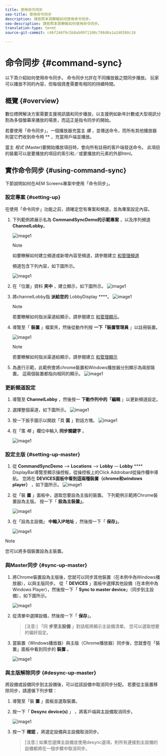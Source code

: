 ```yaml
---
title: 使用命令同步
seo-title: 使用命令同步
description: 請依照本頁瞭解如何使用命令同步。
seo-description: 請依照本頁瞭解如何使用命令同步。
translation-type: tm+mt
source-git-commit: c46f246f9c5b8ab09f1100c798d0a1a240388c18

---
```



# 命令同步 {#command-sync}

以下頁介紹如何使用命令同步。 命令同步允許在不同播放器之間同步播放。 玩家可以播放不同的內容，但每個資產需要有相同的持續時間。

## 概覽 {#overview}

數位標牌解決方案需要支援視訊牆和同步播放，以支援例如新年計數或大型視訊分割為多個螢幕來播放的場景，而這正是指令同步的開始。

若要使用「命令同步」，一個播放器充當主 *播* ，並傳送命令，而所有其他播放器則當它們收到命令時 ** ，充當用戶端並播放。

當主 *程式* (Master)要開始播放項目時，會向所有註冊的客戶端發送命令。 此項目的裝載可以是要播放的項目的索引和／或要播放的元素的外部html。

## 實作命令同步 {#using-command-sync}

下節說明如何在AEM Screens專案中使用「命令同步」。

### 設定專案 {#setting-up}

在使用「命令同步」功能之前，請確定您有專案和頻道，並為專案設定內容。

1. 下列範例將展示名為 **CommandSyncDemo的示範專案** ，以及序列頻道 **ChannelLobby**。

   ![image1](assets/command-sync/command-sync1-1.png)

   >[!NOTE]
   >
   >如要瞭解如何建立頻道或新增內容至頻道，請參閱建立 [和管理頻道](/help/user-guide/managing-channels.md)

   頻道包含下列內容，如下圖所示。

   ![image1](assets/command-sync/command-sync2-1.png)

1. 在「位置」資料 **夾中** ，建立顯示，如下圖所示。
   ![image1](assets/command-sync/command-sync3-1.png)

1. 將channelLobby指 **派給您的** LobbyDisplay ****。
   ![image1](assets/command-sync/command-sync4-1.png)

   >[!NOTE]
   >
   >若要瞭解如何指派渠道給顯示，請參閱建立 [和管理顯示](/help/user-guide/managing-displays.md)。

1. 導覽至「 **裝置** 」檔案夾，然後從動作列按 **一下「裝置管理員** 」以註冊裝置。

   ![image1](assets/command-sync5.png)

   >[!NOTE]
   >
   >若要瞭解如何指派渠道給顯示，請參閱建立 [和管理顯示](/help/user-guide/managing-displays.md)

1. 為進行示範，此範例會將chrome裝置和Windows播放器分別顯示為兩部裝置。 這兩個裝置都指向相同的顯示。
   ![image1](assets/command-sync6.png)

### 更新頻道設定

1. 導覽至 **ChannelLobby** ，然後按一 **下動作列中的「編輯** 」以更新頻道設定。

1. 選擇整個渠道，如下圖所示。
   ![image1](assets/command-sync/command-sync7-1.png)

1. 按一下扳手圖示以開啟「頁 **面** 」對話方塊。
   ![image1](assets/command-sync/command-sync8-1.png)

1. 在「策 *略* 」欄位中輸入 **同步關鍵字** 。

   ![image1](assets/command-sync/command-sync9-1.png)


### 設定主版 {#setting-up-master}

1. 從 **CommandSyncDemo** —> **Locations** —> **Lobby** — **Lobby** **** DisplayBar導覽至顯示操控板，從操控板上的Click Addrobard從操作欄中導航。
您將在 **DEVICES面板中看到這兩種裝置（chrome和windows player）** ，如下圖所示。
   ![image1](assets/command-sync/command-sync10-1.png)

1. 從「裝 **置** 」面板中，選取您要設為主版的裝置。 下列範例示範將Chrome裝置設為主版。 按一下「 **設為主裝置」**。

   ![image1](assets/command-sync/command-sync11-1.png)

1. 在「設為主設備」 **中輸入IP地址** ，然後按一下「 **保存」**。

   ![image1](assets/command-sync/command-sync12-1.png)

>[!NOTE]
> 您可以將多個裝置設為主裝置。

### 與Master同步 {#sync-up-master}

1. 將Chrome裝置設為主版後，您就可以同步其他裝置（在本例中為Windows播放器），以與主版同步。
從「 **DEVICES** 」面板中選擇其他設備（在本例中為Windows Player），然後按一下「 **Sync to master device**」（同步到主設備），如下圖所示。

   ![image1](assets/command-sync/command-sync13-1.png)

1. 從清單中選擇設備，然後按一下「 **保存**」。

   >[注意:]
   > 「同 **步至主設備** 」對話框將顯示主設備清單。 您可以選取想要的偏好設定。

1. 當裝置（Windows播放器）與主版（Chrome播放器）同步後，您就會在「裝置」面板中看到同步的 **裝置** 。

   ![image1](assets/command-sync/command-sync14-1.png)

### 與主版解除同步 {#desync-up-master}

將設備或設備同步到主設備後，可以從該設備中取消同步分配。 若要從主裝置移除同步，請遵循下列步驟：

1. 導覽至「裝 **置** 」面板並選取裝置。

1. 按一下「 **Desync device(s)** 」 ，將客戶端與主設備取消同步。

   ![image1](assets/command-sync/command-sync15-1.png)

1. 按一下 **確認** ，將選定設備與主設備取消同步。

   >[注意:]
   > 如果您選擇主設備並使用desync選項，則所有連接到主設備的設備都將在一個步驟中取消同步。

